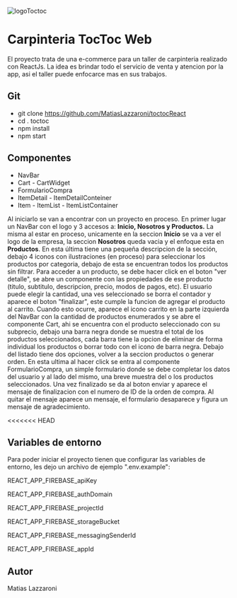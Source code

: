 
![logoToctoc](https://user-images.githubusercontent.com/89713593/176347008-25fb05c6-3df8-4b4a-950b-fae4dacfd166.png)

# Carpinteria TocToc Web
El proyecto trata de una e-commerce para un taller de carpinteria realizado con ReactJs. La idea es brindar todo el servicio de venta y atencion por la app, asi el taller puede enfocarce mas en sus trabajos.

## Git

- git clone https://github.com/MatiasLazzaroni/toctocReact
- cd . toctoc
- npm install
- npm start

## Componentes

- NavBar
- Cart - CartWidget
- FormularioCompra
- ItemDetail - ItemDetailConteiner
- Item - ItemList - ItemListContainer

Al iniciarlo se van a encontrar con un proyecto en proceso. En primer lugar un NavBar con el logo y 3 accesos a: **Inicio, Nosotros y Productos.**
La misma al estar en proceso, unicamente en la seccion **Inicio** se va a ver el logo de la empresa, la seccion **Nosotros** queda vacia y el enfoque esta en **Productos**. En esta última tiene una pequeña descripcion de la sección, debajo 4 iconos con ilustraciones (en proceso) para seleccionar los productos por categoria, debajo de esta se encuentran todos los productos sin filtrar.
Para acceder a un producto, se debe hacer click en el boton "ver detalle", se abre un componente con las propiedades de ese producto (titulo, subtitulo, descripcion, precio, modos de pagos, etc).
El usuario puede elegir la cantidad, una ves seleccionado se borra el contador y aparece el boton "finalizar", este cumple la funcion de agregar el producto al carrito. Cuando esto ocurre, aparece el icono carrito en la parte izquierda del NavBar con la cantidad de productos enumerados y se abre el componente Cart, ahi se encuentra con el producto seleccionado con su subprecio, debajo una barra negra donde se muestra el total de los productos seleccionados, cada barra tiene la opcion de eliminar de forma individual los productos o borrar todo con el icono de barra negra. Debajo del listado tiene dos opciones, volver a la seccion productos o generar orden. En esta ultima al hacer click se entra al componente FormularioCompra, un simple formulario donde se debe completar los datos del usuario y al lado del mismo, una breve muestra del o los productos seleccionados. Una vez finalizado se da al boton enviar y aparece el mensaje de finalizacion con el numero de ID de la orden de compra. Al quitar el mensaje aparece un mensaje, el formulario desaparece y figura un mensaje de agradecimiento.

<<<<<<< HEAD
## Variables de entorno

Para poder iniciar el proyecto tienen que configurar las variables de entorno, les dejo un archivo de ejemplo ".env.example":

REACT_APP_FIREBASE_apiKey

REACT_APP_FIREBASE_authDomain

REACT_APP_FIREBASE_projectId

REACT_APP_FIREBASE_storageBucket

REACT_APP_FIREBASE_messagingSenderId

REACT_APP_FIREBASE_appId

## Autor

Matias Lazzaroni


